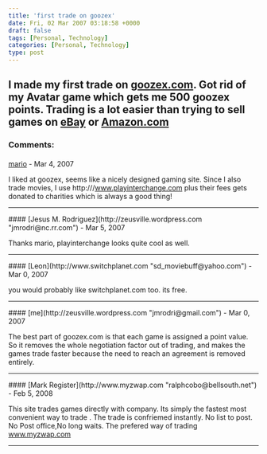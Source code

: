 ```yaml
---
title: 'first trade on goozex'
date: Fri, 02 Mar 2007 03:18:58 +0000
draft: false
tags: [Personal, Technology]
categories: [Personal, Technology]
type: post
---
```


I made my first trade on [goozex.com](http://www.goozex.com). Got rid of my Avatar game which gets me 500 goozex points. Trading is a lot easier than trying to sell games on [eBay](http://www.ebay.com) or [Amazon.com](http://www.amazon.com)
---
### Comments:
####
[mario]( "vtjmail@yahoo.com") - <time datetime="2007-03-01 23:40:20">Mar 4, 2007</time>

I liked at goozex, seems like a nicely designed gaming site. Since I also trade movies, I use http:///www.playinterchange.com plus their fees gets donated to charities which is always a good thing!
<hr />
####
[Jesus M. Rodriguez](http://zeusville.wordpress.com "jmrodri@nc.rr.com") - <time datetime="2007-03-02 17:20:55">Mar 5, 2007</time>

Thanks mario, playinterchange looks quite cool as well.
<hr />
####
[Leon](http://www.switchplanet.com "sd_moviebuff@yahoo.com") - <time datetime="2007-03-04 21:26:23">Mar 0, 2007</time>

you would probably like switchplanet.com too. its free.
<hr />
####
[me](http://zeusville.wordpress.com "jmrodri@gmail.com") - <time datetime="2007-03-04 21:54:56">Mar 0, 2007</time>

The best part of goozex.com is that each game is assigned a point value. So it removes the whole negotiation factor out of trading, and makes the games trade faster because the need to reach an agreement is removed entirely.
<hr />
####
[Mark Register](http://www.myzwap.com "ralphcobo@bellsouth.net") - <time datetime="2008-02-08 22:13:45">Feb 5, 2008</time>

This site trades games directly with company. Its simply the fastest most convenient way to trade . The trade is confriemed instantly. No list to post. No Post office,No long waits. The prefered way of trading www.myzwap.com
<hr />
